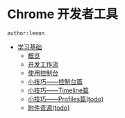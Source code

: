 # Chrome 开发者工具


    author:leeon


* [学习基础]()
    * [概览](learn_basic/overview.md)
    * [开发工作流](learn_basic/development_workflow.md)
    * [使用控制台](learn_basic/using_console.md)
    * [小技巧——控制台篇](learn_basic/tips_and_tricks_part_console.md)
    * [小技巧——Timeline篇](learn_basic/tips_and_tricks_part_timeline.md)
    * [小技巧——Profiles篇(todo)](learn_basic/tips_and_tricks_part_profiles.md)
    * [附件资源(todo)](learn_basic/additional_resources.md)
